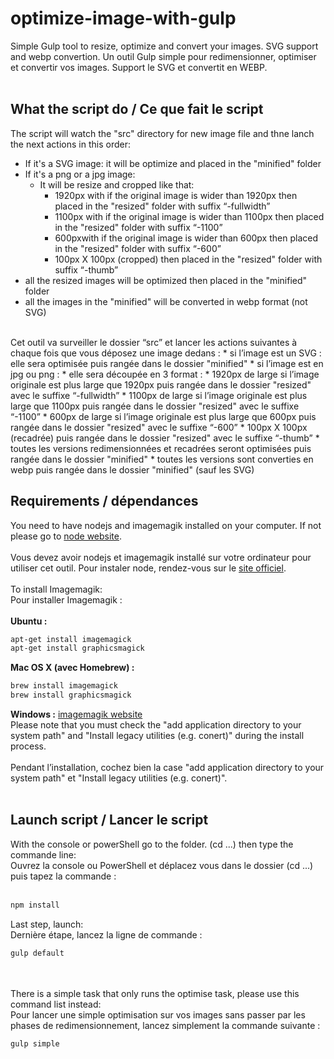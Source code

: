 # optimize-image-with-gulp
Simple Gulp tool to resize, optimize and convert your images. SVG support and webp convertion. 
Un outil Gulp simple pour redimensionner, optimiser et convertir vos images. Support le SVG et convertit en WEBP.
<br><br>
## What the script do / Ce que fait le script
The script will watch the "src" directory for new image file and thne lanch the next actions in this order:
* If it's a SVG image: it will be optimize and placed in the "minified" folder
* If it's a png or a jpg image: 
	* It will be resize and cropped like that: 
		* 1920px with if the original image is wider than 1920px then placed in the "resized" folder with suffix “-fullwidth”
		* 1100px with if the original image is wider than 1100px then placed in the "resized" folder with suffix “-1100”
		* 600pxwith if the original image is wider than 600px then placed in the "resized" folder with suffix “-600”
		* 100px X 100px (cropped) then placed in the "resized" folder with suffix “-thumb”
* all the resized images will be optimized then placed in the "minified" folder
* all the images in the "minified" will be converted in webp format (not SVG)
<br>
Cet outil va surveiller le dossier “src” et lancer les actions suivantes à chaque fois que vous déposez une image dedans :
* si l’image est un SVG : elle sera optimisée puis rangée dans le dossier "minified"
* si l’image est en jpg ou png : 
	* elle sera découpée en 3 format : 
		* 1920px de large si l’image originale est plus large que 1920px puis rangée dans le dossier "resized" avec le suffixe “-fullwidth”
		* 1100px de  large si l’image originale est plus large que 1100px puis rangée dans le dossier "resized" avec le suffixe “-1100”
		* 600px de large si l’image originale est plus large que 600px puis rangée dans le dossier "resized" avec le suffixe “-600”
		* 100px X 100px (recadrée)  puis rangée dans le dossier "resized" avec le suffixe “-thumb”
* toutes les versions redimensionnées et recadrées seront optimisées puis rangée dans le dossier "minified"
* toutes les versions sont converties en webp puis rangée dans le dossier "minified" (sauf les SVG)

## Requirements / dépendances
You need to have nodejs and imagemagik installed on your computer. If not please go to [node website](https://nodejs.org/en/). 
<br><br>
Vous devez avoir nodejs et imagemagik installé sur votre ordinateur pour utiliser cet outil. Pour instaler node, rendez-vous sur le [site officiel](https://nodejs.org/en/). 
<br><br>
To install Imagemagik:
<br>
Pour installer Imagemagik : 
<br><br>
**Ubuntu :**
```sh
apt-get install imagemagick
apt-get install graphicsmagick
```

**Mac OS X (avec Homebrew) :**
```sh
brew install imagemagick
brew install graphicsmagick
```

**Windows :**
[imagemagik website](http://www.imagemagick.org/script/binary-releases.php)
<br>
Please note that you must check the "add application directory to your system path" and "Install legacy utilities (e.g. conert)" during the install process. 
<br><br>
Pendant l’installation, cochez bien la case "add application directory to your system path" et  "Install legacy utilities (e.g. conert)".
<br><br>
## Launch script / Lancer le script
With the console or powerShell go to the folder. (cd ...) then type the commande line:
<br>
Ouvrez la console ou PowerShell et déplacez vous dans le dossier (cd ...) puis tapez la commande :
<br><br>
```sh
npm install
```
Last step, launch:
<br>
Dernière étape, lancez la ligne de commande : 
```sh
gulp default 
```
<br><br>
There is a simple task that only runs the optimise task, please use this command list instead:
<br>
Pour lancer une simple optimisation sur vos images sans passer par les phases de redimensionnement, lancez simplement la commande suivante :
```sh
gulp simple 
```